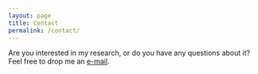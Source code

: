 ```yaml
---
layout: page
title: Contact
permalink: /contact/
---
```


Are you interested in my research, or do you have any questions about it? 
Feel free to drop me an <a href="mailto:gernotriegler@gmail.com">e-mail</a>.

